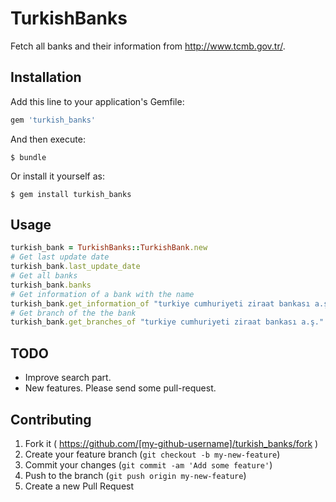 # TurkishBanks

Fetch all banks and their information from http://www.tcmb.gov.tr/.

## Installation

Add this line to your application's Gemfile:

```ruby
gem 'turkish_banks'
```

And then execute:

    $ bundle

Or install it yourself as:

    $ gem install turkish_banks

## Usage

```ruby
turkish_bank = TurkishBanks::TurkishBank.new
# Get last update date
turkish_bank.last_update_date
# Get all banks
turkish_bank.banks
# Get information of a bank with the name
turkish_bank.get_information_of "turkiye cumhuriyeti ziraat bankası a.ş."
# Get branch of the the bank
turkish_bank.get_branches_of "turkiye cumhuriyeti ziraat bankası a.ş."
```    

## TODO

* Improve search part.
* New features. Please send some pull-request.

## Contributing

1. Fork it ( https://github.com/[my-github-username]/turkish_banks/fork )
2. Create your feature branch (`git checkout -b my-new-feature`)
3. Commit your changes (`git commit -am 'Add some feature'`)
4. Push to the branch (`git push origin my-new-feature`)
5. Create a new Pull Request
